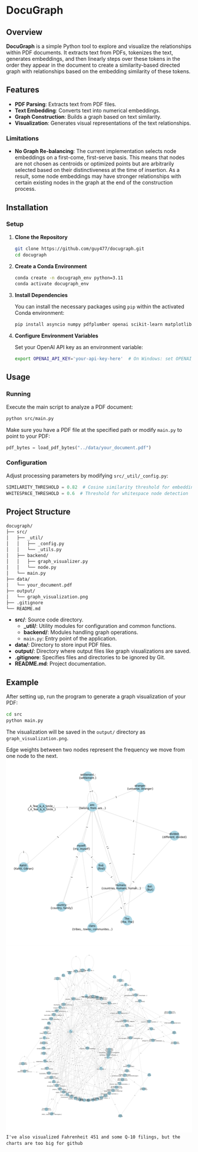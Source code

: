 # DocuGraph

## Overview

**DocuGraph** is a simple Python tool to explore and visualize the relationships within PDF documents. It extracts text from PDFs, tokenizes the text, generates embeddings, and then linearly steps over these tokens in the order they appear in the document to create a similarity-based directed graph with relationships based on the embedding similarity of these tokens.

## Features

- **PDF Parsing**: Extracts text from PDF files.
- **Text Embedding**: Converts text into numerical embeddings.
- **Graph Construction**: Builds a graph based on text similarity.
- **Visualization**: Generates visual representations of the text relationships.

### Limitations

- **No Graph Re-balancing**: The current implementation selects node embeddings on a first-come, first-serve basis. This means that nodes are not chosen as centroids or optimized points but are arbitrarily selected based on their distinctiveness at the time of insertion. As a result, some node embeddings may have stronger relationships with certain existing nodes in the graph at the end of the construction process.

## Installation

### Setup

1. **Clone the Repository**

    ```bash
    git clone https://github.com/guy477/docugraph.git
    cd docugraph
    ```

2. **Create a Conda Environment**

    ```bash
    conda create -n docugraph_env python=3.11
    conda activate docugraph_env
    ```

3. **Install Dependencies**

    You can install the necessary packages using `pip` within the activated Conda environment:

    ```bash
    pip install asyncio numpy pdfplumber openai scikit-learn matplotlib networkx pygraphviz
    ```

4. **Configure Environment Variables**

    Set your OpenAI API key as an environment variable:

    ```bash
    export OPENAI_API_KEY='your-api-key-here'  # On Windows: set OPENAI_API_KEY=your-api-key-here
    ```

## Usage

### Running

Execute the main script to analyze a PDF document:

```bash
python src/main.py
```

Make sure you have a PDF file at the specified path or modify `main.py` to point to your PDF:

```python
pdf_bytes = load_pdf_bytes("../data/your_document.pdf")
```

### Configuration

Adjust processing parameters by modifying `src/_util/_config.py`:

```python
SIMILARITY_THRESHOLD = 0.82  # Cosine similarity threshold for embeddings
WHITESPACE_THRESHOLD = 0.6  # Threshold for whitespace node detection
```

## Project Structure

```plaintext
docugraph/
├── src/
│   ├── _util/
│   │   ├── _config.py
│   │   └── _utils.py
│   ├── backend/
│   │   ├── graph_visualizer.py
│   │   └── node.py
│   └── main.py
├── data/
│   └── your_document.pdf
├── output/
│   └── graph_visualization.png
├── .gitignore
└── README.md
```

- **src/**: Source code directory.
  - **_util/**: Utility modules for configuration and common functions.
  - **backend/**: Modules handling graph operations.
  - `main.py`: Entry point of the application.
- **data/**: Directory to store input PDF files.
- **output/**: Directory where output files like graph visualizations are saved.
- **.gitignore**: Specifies files and directories to be ignored by Git.
- **README.md**: Project documentation.
## Example

After setting up, run the program to generate a graph visualization of your PDF:

```bash
cd src
python main.py
```

The visualization will be saved in the `output/` directory as `graph_visualization.png`.

Edge weights between two nodes represent the frequency we move from one node to the next.
![see `examples/data/poem.pdf`](examples/outputs/graph_visualization_poem.png)
![see `examples/data/resume.pdf`](examples/outputs/graph_visualization_resume.png)
`I've also visualized Fahrenheit 451 and some Q-10 filings, but the charts are too big for github`